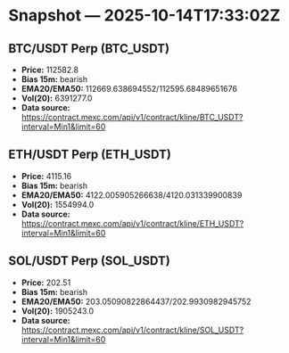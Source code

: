 # Snapshot — 2025-10-14T17:33:02Z

## BTC/USDT Perp (BTC_USDT)
- **Price:** 112582.8
- **Bias 15m:** bearish
- **EMA20/EMA50:** 112669.638694552/112595.68489651676
- **Vol(20):** 6391277.0
- **Data source:** https://contract.mexc.com/api/v1/contract/kline/BTC_USDT?interval=Min1&limit=60

## ETH/USDT Perp (ETH_USDT)
- **Price:** 4115.16
- **Bias 15m:** bearish
- **EMA20/EMA50:** 4122.005905266638/4120.031339900839
- **Vol(20):** 1554994.0
- **Data source:** https://contract.mexc.com/api/v1/contract/kline/ETH_USDT?interval=Min1&limit=60

## SOL/USDT Perp (SOL_USDT)
- **Price:** 202.51
- **Bias 15m:** bearish
- **EMA20/EMA50:** 203.05090822864437/202.9930982945752
- **Vol(20):** 1905243.0
- **Data source:** https://contract.mexc.com/api/v1/contract/kline/SOL_USDT?interval=Min1&limit=60
